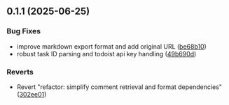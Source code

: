 ## 0.1.1 (2025-06-25)


### Bug Fixes

* improve markdown export format and add original URL ([be68b10](https://github.com/iloveitaly/todoist-to-markdown/commit/be68b1038cdee408e1401b129cb5e8e0a66984ee))
* robust task ID parsing and todoist api key handling ([49b690d](https://github.com/iloveitaly/todoist-to-markdown/commit/49b690d3787c918cac9d538e4e261566edf904e4))


### Reverts

* Revert "refactor: simplify comment retrieval and format dependencies" ([302ee01](https://github.com/iloveitaly/todoist-to-markdown/commit/302ee01b63fed18984438154f6084d48b3bf7770))



